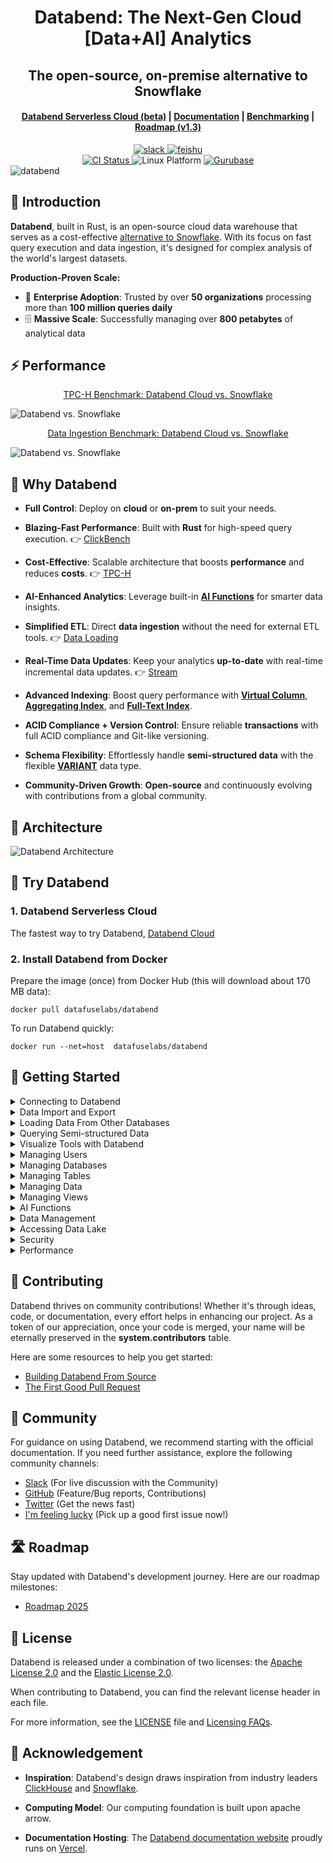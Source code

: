 <h1 align="center">Databend: The Next-Gen Cloud [Data+AI] Analytics</h1>
<h2 align="center">The open-source, on-premise alternative to Snowflake</h2>

<div align="center">

<h4 align="center">
  <a href="https://docs.databend.com/guides/cloud">Databend Serverless Cloud (beta)</a>  |
  <a href="https://docs.databend.com/">Documentation</a>  |
  <a href="https://benchmark.clickhouse.com/">Benchmarking</a>  |
  <a href="https://github.com/databendlabs/databend/issues/11868">Roadmap (v1.3)</a>

</h4>

<div>
<a href="https://link.databend.com/join-slack">
<img src="https://img.shields.io/badge/slack-databend-0abd59?logo=slack" alt="slack" />
</a>

<a href="https://link.databend.com/join-feishu">
<img src="https://img.shields.io/badge/feishu-databend-0abd59" alt="feishu" />
</a>

<br>

<a href="https://github.com/databendlabs/databend/actions/workflows/release.yml">
<img src="https://img.shields.io/github/actions/workflow/status/datafuselabs/databend/release.yml?branch=main" alt="CI Status" />
</a>

<img src="https://img.shields.io/badge/Platform-Linux%2C%20macOS%2C%20ARM-green.svg?style=flat" alt="Linux Platform" />

<a href="https://gurubase.io/g/databend">
<img src="https://img.shields.io/badge/Gurubase-Ask%20Databend%20Guru-006BFF" alt="Gurubase" />
</a>

</div>
</div>

<img src="https://github.com/databendlabs/databend/assets/172204/9997d8bc-6462-4dbd-90e3-527cf50a709c" alt="databend" />

## 🐋 Introduction

**Databend**, built in Rust, is an open-source cloud data warehouse that serves as a cost-effective [alternative to Snowflake](https://github.com/databendlabs/databend/issues/13059). With its focus on fast query execution and data ingestion, it's designed for complex analysis of the world's largest datasets.

**Production-Proven Scale:**
- 🤝 **Enterprise Adoption**: Trusted by over **50 organizations** processing more than **100 million queries daily**
- 🗄️ **Massive Scale**: Successfully managing over **800 petabytes** of analytical data

## ⚡ Performance

<div align="center">

[TPC-H Benchmark: Databend Cloud vs. Snowflake](https://docs.databend.com/guides/benchmark/tpch)

</div>

![Databend vs. Snowflake](https://github.com/databendlabs/wizard/assets/172204/d796acf0-0a66-4b1d-8754-cd2cd1de04c7)

<div align="center">

[Data Ingestion Benchmark: Databend Cloud vs. Snowflake](https://docs.databend.com/guides/benchmark/data-ingest)

</div>

![Databend vs. Snowflake](https://github.com/databendlabs/databend/assets/172204/c61d7a40-f6fe-4fb9-83e8-06ea9599aeb4)


## 🚀 Why Databend

- **Full Control**: Deploy on **cloud** or **on-prem** to suit your needs.

- **Blazing-Fast Performance**: Built with **Rust** for high-speed query execution. 👉 [ClickBench](https://databend.com/blog/clickbench-databend-top)

- **Cost-Effective**: Scalable architecture that boosts **performance** and reduces **costs**. 👉 [TPC-H](https://docs.databend.com/guides/benchmark/tpch)

- **AI-Enhanced Analytics**: Leverage built-in **[AI Functions](https://docs.databend.com/guides/ai-functions/)** for smarter data insights.

- **Simplified ETL**: Direct **data ingestion** without the need for external ETL tools. 👉 [Data Loading](https://docs.databend.com/guides/load-data/)

- **Real-Time Data Updates**: Keep your analytics **up-to-date** with real-time incremental data updates. 👉 [Stream](https://docs.databend.com/guides/load-data/continuous-data-pipelines/stream)

- **Advanced Indexing**: Boost query performance with **[Virtual Column](https://docs.databend.com/guides/performance/virtual-column)**, **[Aggregating Index](https://docs.databend.com/guides/performance/aggregating-index)**, and **[Full-Text Index](https://docs.databend.com/guides/performance/fulltext-index)**.

- **ACID Compliance + Version Control**: Ensure reliable **transactions** with full ACID compliance and Git-like versioning.

- **Schema Flexibility**: Effortlessly handle **semi-structured data** with the flexible **[VARIANT](https://docs.databend.com/sql/sql-reference/data-types/variant)** data type.

- **Community-Driven Growth**: **Open-source** and continuously evolving with contributions from a global community.



## 📐 Architecture

![Databend Architecture](https://github.com/databendlabs/databend/assets/172204/68b1adc6-0ec1-41d4-9e1d-37b80ce0e5ef)

## 🚀 Try Databend

### 1. Databend Serverless Cloud

The fastest way to try Databend, [Databend Cloud](https://databend.com)

### 2. Install Databend from Docker

Prepare the image (once) from Docker Hub (this will download about 170 MB data):

```shell
docker pull datafuselabs/databend
```

To run Databend quickly:

```shell
docker run --net=host  datafuselabs/databend
```

## 🚀 Getting Started

<details>
<summary>Connecting to Databend</summary>

- [Connecting to Databend with BendSQL](https://docs.databend.com/guides/sql-clients/bendsql)
- [Connecting to Databend with JDBC](https://docs.databend.com/guides/sql-clients/jdbc)

</details>

<details>
<summary>Data Import and Export</summary>

- [How to load Parquet file into a table](https://docs.databend.com/guides/load-data/load-semistructured/load-parquet)
- [How to export a table to Parquet file](https://docs.databend.com/guides/unload-data/unload-parquet)
- [How to load CSV file into a table](https://docs.databend.com/guides/load-data/load-semistructured/load-csv)
- [How to export a table to CSV file](https://docs.databend.com/guides/unload-data/unload-csv)
- [How to load TSV file into a table](https://docs.databend.com/guides/load-data/load-semistructured/load-tsv)
- [How to export a table to TSV file](https://docs.databend.com/guides/unload-data/unload-tsv)
- [How to load NDJSON file into a table](https://docs.databend.com/guides/load-data/load-semistructured/load-ndjson)
- [How to export a table to NDJSON file](https://docs.databend.com/guides/unload-data/unload-ndjson)
- [How to load ORC file into a table](https://docs.databend.com/guides/load-data/load-semistructured/load-orc)

</details>

<details>
<summary>Loading Data From Other Databases</summary>

- [How to Sync Full and Incremental MySQL Changes into Databend](https://docs.databend.com/guides/load-data/load-db/debezium)
- [How to Sync Full and Incremental PostgreSQL Changes into Databend](https://docs.databend.com/guides/load-data/load-db/flink-cdc)
- [How to Sync Full and Incremental Oracle Changes into Databend](https://docs.databend.com/guides/load-data/load-db/flink-cdc)

</details>

<details>
<summary>Querying Semi-structured Data</summary>

- [How to query directly on Parquet file](https://docs.databend.com/guides/load-data/transform/querying-parquet)
- [How to query directly on CSV file](https://docs.databend.com/guides/load-data/transform/querying-csv)
- [How to query directly on TSV file](https://docs.databend.com/guides/load-data/transform/querying-tsv)
- [How to query directly on NDJSON file](https://docs.databend.com/guides/load-data/transform/querying-ndjson)
- [How to query directly on ORC file](https://docs.databend.com/guides/load-data/transform/querying-orc)
</details>

<details>
<summary>Visualize Tools with Databend</summary>

- [Deepnote](https://docs.databend.com/guides/visualize/deepnote)
- [Grafana](https://docs.databend.com/guides/visualize/grafana)
- [Jupyter Notebook](https://docs.databend.com/guides/visualize/jupyter)
- [Metabase](https://docs.databend.com/guides/visualize/metabase)
- [MindsDB](https://docs.databend.com/guides/visualize/mindsdb)
- [Redash](https://docs.databend.com/guides/visualize/redash)
- [Superset](https://docs.databend.com/guides/visualize/superset)
- [Tableau](https://docs.databend.com/guides/visualize/tableau)

</details>

<details>
<summary>Managing Users</summary>

- [How to Create a User](https://docs.databend.com/sql/sql-commands/ddl/user/user-create-user)
- [How to Grant Privileges to a User](https://docs.databend.com/sql/sql-commands/ddl/user/grant#granting-privileges)
- [How to Revoke Privileges from a User](https://docs.databend.com/sql/sql-commands/ddl/user/revoke#revoking-privileges)
- [How to Create a Role](https://docs.databend.com/sql/sql-commands/ddl/user/user-create-role)
- [How to Grant Privileges to a Role](https://docs.databend.com/sql/sql-commands/ddl/user/grant#granting-role)
- [How to Grant Role to a User](https://docs.databend.com/sql/sql-commands/ddl/user/grant)
- [How to Revoke the Role of a User](https://docs.databend.com/sql/sql-commands/ddl/user/revoke#revoking-role)
</details>

<details>
<summary>Managing Databases</summary>

- [How to Create a Database](https://docs.databend.com/sql/sql-commands/ddl/database/ddl-create-database)
- [How to Drop a Database](https://docs.databend.com/sql/sql-commands/ddl/database/ddl-drop-database)
</details>

<details>
<summary>Managing Tables</summary>

- [How to Create a Table](https://docs.databend.com/sql/sql-commands/ddl/table/ddl-create-table)
- [How to Drop a Table](https://docs.databend.com/sql/sql-commands/ddl/table/ddl-drop-table)
- [How to Rename a Table](https://docs.databend.com/sql/sql-commands/ddl/table/ddl-rename-table)
- [How to Truncate a Table](https://docs.databend.com/sql/sql-commands/ddl/table/ddl-truncate-table)
- [How to Flash Back a Table](https://docs.databend.com/sql/sql-commands/ddl/table/flashback-table)
- [How to Add/Drop Table Column](https://docs.databend.com/sql/sql-commands/ddl/table/alter-table-column)
</details>

<details>
<summary>Managing Data</summary>

- [COPY-INTO](https://docs.databend.com/sql/sql-commands/dml/dml-copy-into-table)
- [INSERT](https://docs.databend.com/sql/sql-commands/dml/dml-insert)
- [DELETE](https://docs.databend.com/sql/sql-commands/dml/dml-delete-from)
- [UPDATE](https://docs.databend.com/sql/sql-commands/dml/dml-update)
- [REPLACE](https://docs.databend.com/sql/sql-commands/dml/dml-replace)
- [MERGE-INTO](https://docs.databend.com/sql/sql-commands/dml/dml-merge)
</details>

<details>
<summary>Managing Views</summary>

- [How to Create a View](https://docs.databend.com/sql/sql-commands/ddl/view/ddl-create-view)
- [How to Drop a View](https://docs.databend.com/sql/sql-commands/ddl/view/ddl-drop-view)
- [How to Alter a View](https://docs.databend.com/sql/sql-commands/ddl/view/ddl-alter-view)
</details>

<details>
<summary>AI Functions</summary>

- [Generating SQL with AI](https://docs.databend.com/sql/sql-functions/ai-functions/ai-to-sql)
- [Creating Embedding Vectors](https://docs.databend.com/sql/sql-functions/ai-functions/ai-embedding-vector)
- [Text Completion with AI](https://docs.databend.com/sql/sql-functions/ai-functions/ai-text-completion)
- [Vector Distance](https://docs.databend.com/sql/sql-functions/vector-distance-functions/)
</details>

<details>
<summary>Data Management</summary>

- [Data Lifecycle in Databend](https://docs.databend.com/guides/data-management/data-lifecycle)
- [Data Recovery in Databend](https://docs.databend.com/guides/data-management/data-recovery)
- [Data Protection in Databend](https://docs.databend.com/guides/data-management/data-protection)
- [Data Purge in Databend](https://docs.databend.com/guides/data-management/data-recycle)

</details>

<details>
<summary>Accessing Data Lake</summary>

- [Apache Hive](https://docs.databend.com/guides/access-data-lake/hive)
- [Apache Iceberg](https://docs.databend.com/guides/access-data-lake/iceberg/)
- [Delta Lake](https://docs.databend.com/guides/access-data-lake/delta)

</details>

<details>
<summary>Security</summary>

- [Access Control](https://docs.databend.com/guides/security/access-control)
- [Masking Policy](https://docs.databend.com/guides/security/masking-policy)
- [Network Policy](https://docs.databend.com/guides/security/network-policy)
- [Password Policy](https://docs.databend.com/guides/security/password-policy)

</details>

<details>
<summary>Performance</summary>

- [Review Clickbench](https://databend.com/blog/clickbench-databend-top)
- [TPC-H Benchmark: Databend Cloud vs. Snowflake](https://docs.databend.com/guides/benchmark/tpch)
- [Databend vs. Snowflake: Data Ingestion Benchmark](https://docs.databend.com/guides/benchmark/data-ingest)

</details>

## 🤝 Contributing

Databend thrives on community contributions! Whether it's through ideas, code, or documentation, every effort helps in enhancing our project. As a token of our appreciation, once your code is merged, your name will be eternally preserved in the **system.contributors** table.

Here are some resources to help you get started:

- [Building Databend From Source](https://docs.databend.com/developer/community/contributor/building-from-source)
- [The First Good Pull Request](https://docs.databend.com/developer/community/contributor/good-pr)

## 👥 Community

For guidance on using Databend, we recommend starting with the official documentation. If you need further assistance, explore the following community channels:

- [Slack](https://link.databend.com/join-slack) (For live discussion with the Community)
- [GitHub](https://github.com/databendlabs/databend) (Feature/Bug reports, Contributions)
- [Twitter](https://twitter.com/DatabendLabs/) (Get the news fast)
- [I'm feeling lucky](https://link.databend.com/i-m-feeling-lucky) (Pick up a good first issue now!)

## 🛣️ Roadmap

Stay updated with Databend's development journey. Here are our roadmap milestones:

- [Roadmap 2025](https://github.com/databendlabs/databend/issues/14167)

## 📜 License

Databend is released under a combination of two licenses: the [Apache License 2.0](licenses/Apache-2.0.txt) and the [Elastic License 2.0](licenses/Elastic.txt).

When contributing to Databend, you can find the relevant license header in each file.

For more information, see the [LICENSE](LICENSE) file and [Licensing FAQs](https://docs.databend.com/guides/products/dee/license).

## 🙏 Acknowledgement

- **Inspiration**: Databend's design draws inspiration from industry leaders [ClickHouse](https://github.com/clickhouse/clickhouse) and [Snowflake](https://docs.snowflake.com/en/user-guide/intro-key-concepts.html#snowflake-architecture).

- **Computing Model**: Our computing foundation is built upon apache arrow.

- **Documentation Hosting**: The [Databend documentation website](https://docs.databend.com) proudly runs on [Vercel](https://vercel.com/?utm_source=databend&utm_campaign=oss).
